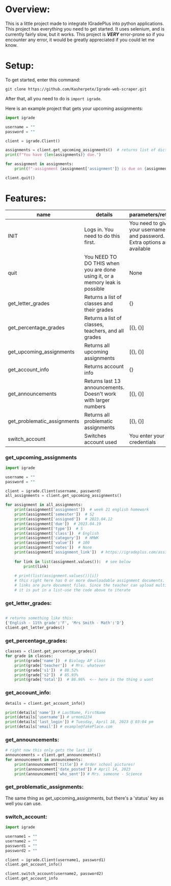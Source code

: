 # Overview:
This is a little project made to integrate IGradePlus into python applications. This project has everything you need to
get started. It uses selenium, and is currently fairly slow, but it works. This project is **_VERY_** error-prone so if you
encounter any error, it would be greatly appreciated if you could let me know.
# Setup:
To get started, enter this command:

`git clone https://github.com/Kasherpete/Igrade-web-scraper.git`

After that, all you need to do is `import igrade`.

Here is an example project that gets your upcoming assignments:

```python
import igrade

username = ""
password = ""

client = igrade.Client()

assignments = client.get_upcoming_assignments()  # returns list of dictionaries
print(f"You have {len(assignments)} due.")

for assignment in assignments:
    print(f"-assignment {assignment['assignment']} is due on {assignment['due']}.")

client.quit()
```

# Features:
| name                        | details                                                                      | parameters/return                                                        |
|-----------------------------|------------------------------------------------------------------------------|--------------------------------------------------------------------------|
| INIT                        | Logs in. You need to do this first.                                          | You need to give your username and password. Extra options are available |
| quit                        | You NEED TO DO THIS when you are done using it, or a memory leak is possible | None                                                                     |
| get_letter_grades           | Returns a list of classes and their grades                                   | {}                                                                       |
| get_percentage_grades       | Returns a list of classes, teachers, and all grades                          | [{}, {}]                                                                 |
| get_upcoming_assignments    | Returns all upcoming assignments                                             | [{}, {}]                                                                 |
| get_account_info            | Returns account info                                                         | {}                                                                       |
| get_announcements           | Returns last 13 announcements. Doesn't work with larger numbers              | [{}, {}]                                                                 |
| get_problematic_assignments | Returns all problematic assignments                                          | [{}, {}]                                                                 |
| switch_account              | Switches account used                                                        | You enter your credentials                                               |
### get_upcoming_assignments
```python
import igrade

username = ""
password = ""

client = igrade.Client(username, password)
all_assignments = client.get_upcoming_assignments()

for assignment in all_assignments:
    print(assignment['assignment'])  # week 21 english homework
    print(assignment['semester'])  # S2
    print(assignment['assigned'])  # 2023.04.12
    print(assignment['due'])  # 2023.04.19
    print(assignment['type'])  # S
    print(assignment['class'])  # English
    print(assignment['category'])  # HMWK
    print(assignment['value'])  # 100
    print(assignment['notes'])  # None
    print(assignment['assignment_link'])  # https://igradeplus.com/assignment-link
    
    for link in list(assignment.values()):  # see below
        print(link)
    
    # print(list(assignment.values())[i])
    # this right here has 0 or more downloadable assignment documents. These
    # links are pure document files. Since the teacher can upload multiple links,
    # it is put in a list-use the code above to iterate

```
### get_letter_grades:
```python

# returns something like this:
{'English - 11th grade':'F', 'Mrs Smith - Math':'D'}
client.get_letter_grades()
```
### get_percentage_grades:
```python
classes = client.get_percentage_grades()
for grade in classes:
    print(grade['name'])  # Biology AP class
    print(grade['teacher'])  # Mrs. whatever
    print(grade['s1'])  # 88.52%
    print(grade['s2'])  # 85.93%
    print(grade['total'])  # 86.96%  <-- here is the thing u want
```
### get_account_info:
```python
details = client.get_account_info()

print(details['name']) # LastName, FirstName
print(details['username']) # urmom1234
print(details['last_login']) # Tuesday, April 18, 2023 @ 03:04 pm
print(details['email']) # example@fakePlace.com
```
### get_announcements:
```python
# right now this only gets the last 13
announcements = client.get_announcements()
for announcement in announcements:
    print(announcement['title']) # Order school pictures!
    print(announcement['date_posted']) # April 14, 2023
    print(announcement['who_sent']) # Mrs. someone - Science
```
### get_problematic_assignments:
The same thing as get_upcoming_assignments, but there's a 'status' key as well you can use.
### switch_account:
```python
import igrade

username1 = ""
username2 = ""
password1 = ""
password2 = ""

client = igrade.Client(username1, password1)
client.get_account_info()

client.switch_account(username2, password2)
client.get_account_info
```